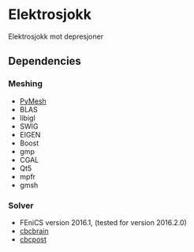 # Elektrosjokk
Elektrosjokk mot depresjoner

## Dependencies 

### Meshing
 - [PyMesh](https://github.com/qnzhou/PyMesh)
  - BLAS
  - libigl
  - SWIG
  - EIGEN
  - Boost
  - gmp
  - CGAL
   - Qt5
   - mpfr
 - gmsh

### Solver
 - FEniCS version 2016.1, (tested for version 2016.2.0)
 - [cbcbrain](https://bitbucket.org/jakobes/cbcbrain)
 - [cbcpost](https://bitbucket.org/simula_cbc/cbcpost/)
